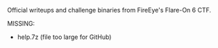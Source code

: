 Official writeups and challenge binaries from FireEye's Flare-On 6 CTF.

MISSING:
- help.7z (file too large for GitHub)
